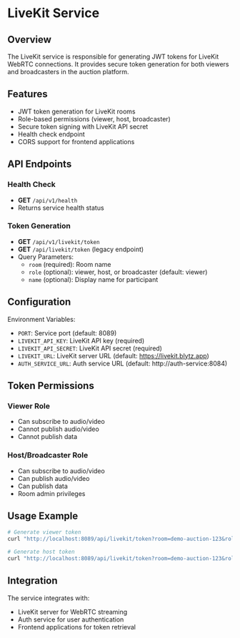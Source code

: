 # LiveKit Service

## Overview

The LiveKit service is responsible for generating JWT tokens for LiveKit WebRTC connections. It provides secure token generation for both viewers and broadcasters in the auction platform.

## Features

- JWT token generation for LiveKit rooms
- Role-based permissions (viewer, host, broadcaster)
- Secure token signing with LiveKit API secret
- Health check endpoint
- CORS support for frontend applications

## API Endpoints

### Health Check
- **GET** `/api/v1/health`
- Returns service health status

### Token Generation
- **GET** `/api/v1/livekit/token`
- **GET** `/api/livekit/token` (legacy endpoint)
- Query Parameters:
  - `room` (required): Room name
  - `role` (optional): viewer, host, or broadcaster (default: viewer)
  - `name` (optional): Display name for participant

## Configuration

Environment Variables:
- `PORT`: Service port (default: 8089)
- `LIVEKIT_API_KEY`: LiveKit API key (required)
- `LIVEKIT_API_SECRET`: LiveKit API secret (required)
- `LIVEKIT_URL`: LiveKit server URL (default: https://livekit.blytz.app)
- `AUTH_SERVICE_URL`: Auth service URL (default: http://auth-service:8084)

## Token Permissions

### Viewer Role
- Can subscribe to audio/video
- Cannot publish audio/video
- Cannot publish data

### Host/Broadcaster Role
- Can subscribe to audio/video
- Can publish audio/video
- Can publish data
- Room admin privileges

## Usage Example

```bash
# Generate viewer token
curl "http://localhost:8089/api/livekit/token?room=demo-auction-123&role=viewer"

# Generate host token
curl "http://localhost:8089/api/livekit/token?room=demo-auction-123&role=host&name=AuctionHost"
```

## Integration

The service integrates with:
- LiveKit server for WebRTC streaming
- Auth service for user authentication
- Frontend applications for token retrieval